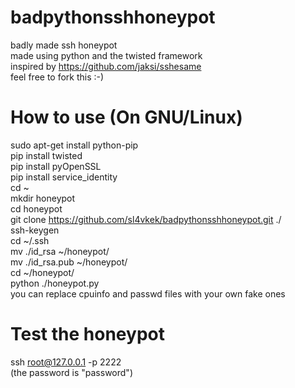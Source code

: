 # badpythonsshhoneypot
badly made ssh honeypot  <br />
made using python and the twisted framework <br />
inspired by https://github.com/jaksi/sshesame <br />
feel free to fork this :-)
# How to use (On GNU/Linux)
sudo apt-get install python-pip <br />
pip install twisted <br />
pip install pyOpenSSL <br /> 
pip install service_identity <br />
cd ~ <br />
mkdir honeypot <br />
cd honeypot <br />
git clone https://github.com/sl4vkek/badpythonsshhoneypot.git ./ <br />
ssh-keygen <br />
cd ~/.ssh <br />
mv ./id_rsa ~/honeypot/ <br />
mv ./id_rsa.pub ~/honeypot/ <br />
cd ~/honeypot/ <br />
python ./honeypot.py <br />
you can replace cpuinfo and passwd files with your own fake ones
# Test the honeypot
ssh root@127.0.0.1 -p 2222 <br />
(the password is "password")

